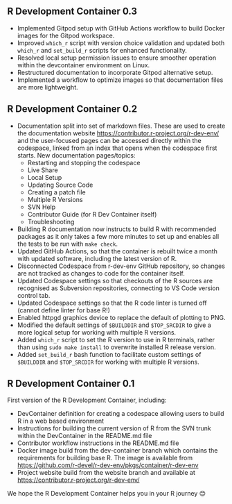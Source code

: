 ## R Development Container 0.3

- Implemented Gitpod setup with GitHub Actions workflow to build Docker images
  for the Gitpod workspace.
- Improved `which_r` script with version choice validation and updated both
  `which_r` and `set_build_r` scripts for enhanced functionality.
- Resolved local setup permission issues to ensure smoother operation within the
  devcontainer environment on Linux.
- Restructured documentation to incorporate Gitpod alternative setup.
- Implemented a workflow to optimize images so that documentation files are more
  lightweight.

## R Development Container 0.2

- Documentation split into set of markdown files. These are used to create the
  documentation website <https://contributor.r-project.org/r-dev-env/> and the
  user-focused pages can be accessed directly within the codespace, linked from
  an index that opens when the codespace first starts. New documentation
  pages/topics:
  - Restarting and stopping the codespace
  - Live Share
  - Local Setup
  - Updating Source Code
  - Creating a patch file
  - Multiple R Versions
  - SVN Help
  - Contributor Guide (for R Dev Container itself)
  - Troubleshooting
- Building R documentation now instructs to build R with recommended packages as
  it only takes a few more minutes to set up and enables all the tests to be run
  with `make check`.
- Updated GitHub Actions, so that the container is rebuilt twice a month with
  updated software, including the latest version of R.
- Disconnected Codespace from r-dev-env GitHub repository, so changes are not
  tracked as changes to code for the container itself.
- Updated Codespace settings so that checkouts of the R sources are recognised
  as Subversion repositories, connecting to VS Code version control tab.
- Updated Codespace settings so that the R code linter is turned off (cannot
  define linter for base R!)
- Enabled httpgd graphics device to replace the default of plotting to PNG.
- Modified the default settings of `$BUILDDIR` and `$TOP_SRCDIR` to give a more
  logical setup for working with multiple R versions.
- Added `which_r` script to set the R version to use in R terminals, rather than
  using `sudo make install` to overwrite installed R release version.
- Added `set_build_r` bash function to facilitate custom settings of `$BUILDDIR`
  and `$TOP_SRCDIR` for working with multiple R versions.

## R Development Container 0.1

First version of the R Development Container, including:

- DevContainer definition for creating a codespace allowing users to build R in
  a web based environment
- Instructions for building the current version of R from the SVN trunk within
  the DevContainer in the README.md file
- Contributor workflow instructions in the README.md file
- Docker image build from the dev-container branch which contains the
  requirements for building base R. The image is available from
  <https://github.com/r-devel/r-dev-env/pkgs/container/r-dev-env>
- Project website build from the website branch and available at
  <https://contributor.r-project.org/r-dev-env/>

We hope the R Development Container helps you in your R journey 😊
